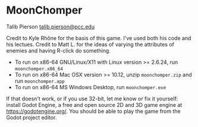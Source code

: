 # MoonChomper
Talib Pierson <talib.pierson@pcc.edu>

Credit to Kyle Rhône for the basis of this game. I've used both his code and his lectues.
Credit to Matt L. for the ideas of varying the attributes of enemies and having R-click do something.

* To run on x86-64 GNU/Linux/X11 with Linux version >= 2.6.24, run `moonchomper.x86_64`
* To run on x86-64 Mac OSX version >= 10.12, unzip `moonchomper.zip` and run `moonchomper.app`
* To run on x86-64 MS Windows Desktop, run `moonchomper.exe`

If that doesn't work, or if you use 32-bit, let me know or fix it yourself: install Godot Engine, a free and open source 2D and 3D game engine  at https://godotengine.org/. You should be able to play the game from the Godot project editor.
